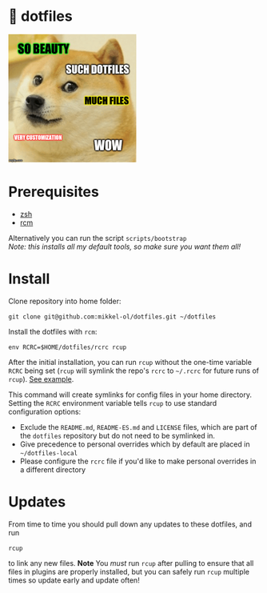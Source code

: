 # 💬 dotfiles

![wow dotfiles](docs/img/dotfiles.meme.png)

# Prerequisites

- [zsh](https://www.zsh.org/)
- [rcm](https://github.com/thoughtbot/rcm)

Alternatively you can run the script `scripts/bootstrap` <br/>
_Note: this installs all my default tools, so make sure you want them all!_

# Install

Clone repository into home folder:

```
git clone git@github.com:mikkel-ol/dotfiles.git ~/dotfiles
```

Install the dotfiles with `rcm`:

```
env RCRC=$HOME/dotfiles/rcrc rcup
```

After the initial installation, you can run `rcup` without the one-time variable
`RCRC` being set (`rcup` will symlink the repo's `rcrc` to `~/.rcrc` for future
runs of `rcup`). [See
example](rcrc).

This command will create symlinks for config files in your home directory.
Setting the `RCRC` environment variable tells `rcup` to use standard
configuration options:

- Exclude the `README.md`, `README-ES.md` and `LICENSE` files, which are part of
  the `dotfiles` repository but do not need to be symlinked in.
- Give precedence to personal overrides which by default are placed in
  `~/dotfiles-local`
- Please configure the `rcrc` file if you'd like to make personal
  overrides in a different directory

# Updates

From time to time you should pull down any updates to these dotfiles, and run

```
rcup
```

to link any new files. **Note** You _must_ run
`rcup` after pulling to ensure that all files in plugins are properly installed,
but you can safely run `rcup` multiple times so update early and update often!
